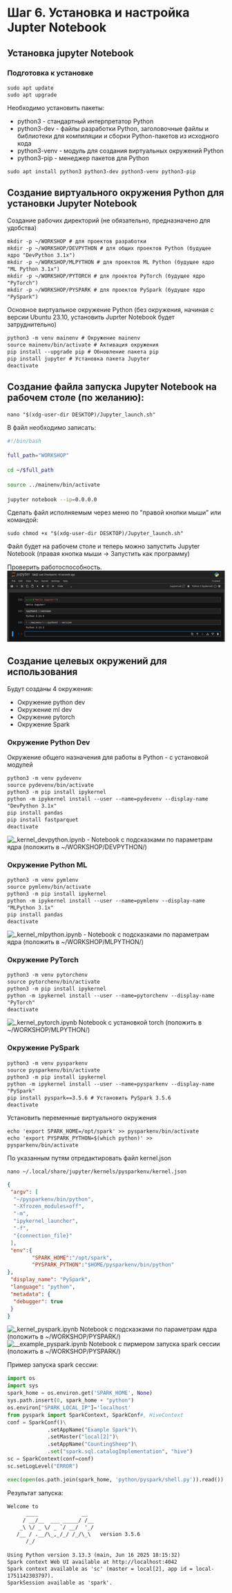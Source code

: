# Шаг 6. Установка и настройка Jupter Notebook
## Установка jupyter Notebook
### Подготовка к установке
```console
sudo apt update
sudo apt upgrade
```
Необходимо установить пакеты:
- python3 - стандартный интерпретатор Python
- python3-dev - файлы разработки Python, заголовочные файлы и библиотеки для компиляции и сборки Python-пакетов из исходного кода
- python3-venv - модуль для создания виртуальных окружений Python
- python3-pip - менеджер пакетов для Python
 
```console
sudo apt install python3 python3-dev python3-venv python3-pip
```
## Создание виртуального окружения Python для установки Jupyter Notebook
Создание рабочих директорий (не обязательно, предназначено для удобства)
```console
mkdir -p ~/WORKSHOP # для проектов разработки
mkdir -p ~/WORKSHOP/DEVPYTHON # для общих проектов Python (будущее ядро "DevPython 3.1x")
mkdir -p ~/WORKSHOP/MLPYTHON # для проектов ML Python (будущее ядро "ML Python 3.1x") 
mkdir -p ~/WORKSHOP/PYTORCH # для проектов PyTorch (будущее ядро "PyTorch")
mkdir -p ~/WORKSHOP/PYSPARK # для проектов PySpark (будущее ядро "PySpark")
```
Основное виртуальное окружение Python (без окружения, начиная с версии Ubuntu 23.10, установить Juprter Notebook будет затруднительно)
```console
python3 -m venv mainenv # Окружение mainenv
source mainenv/bin/activate # Активация окружения
pip install --upgrade pip # Обновление пакета pip
pip install jupyter # Установка пакета Jupyter
deactivate
```
## Создание файла запуска Jupyter Notebook на рабочем столе (по желанию):
```console
nano "$(xdg-user-dir DESKTOP)/Jupyter_launch.sh"
```
В файл необходимо записать:
```bash
#!/bin/bash

full_path="WORKSHOP"

cd ~/$full_path

source ../mainenv/bin/activate

jupyter notebook --ip=0.0.0.0
```
Cделать файл исполняемым через меню по "правой кнопки мыши" или командой:
```console
sudo chmod +x "$(xdg-user-dir DESKTOP)/Jupyter_launch.sh"
```
Файл будет на рабочем столе и теперь можно запустить Jupyter Notebook (правая кнопка мыши -> Запустить как программу)

Проверить работоспособность. 
![Jupyter test](stp_06_pic/stp_06_jupyter_scr_01.png "Jupyter test")   

## Создание целевых окружений для использования
Будут созданы 4 окружения:
- Окружение python dev
- Окружение ml dev
- Окружение pytorch
- Окружение Spark

### Окружение Python Dev
Окружение общего назначения для работы в Python - с установкой модулей
```console
python3 -m venv pydevenv
source pydevenv/bin/activate
python3 -m pip install ipykernel
python -m ipykernel install --user --name=pydevenv --display-name "DevPython 3.1x"
pip install pandas
pip install fastparquet
deactivate
```
![_kernel_devpython.ipynb](notebooks/DEVPYTHON/__kernel_devpython.ipynb) - Notebook с подсказками по параметрам ядра (положить в ~/WORKSHOP/DEVPYTHON/)  

### Окружение Python ML
```console
python3 -m venv pymlenv
source pymlenv/bin/activate
python3 -m pip install ipykernel
python -m ipykernel install --user --name=pymlenv --display-name "MLPython 3.1x"
pip install pandas
deactivate 
```
![_kernel_mlpython.ipynb](notebooks/MLPYTHON/__kernel_mlpython.ipynb) - Notebook с подсказками по параметрам ядра (положить в ~/WORKSHOP/MLPYTHON/)  

### Окружение PyTorch
```console
python3 -m venv pytorchenv
source pytorchenv/bin/activate
python3 -m pip install ipykernel
python -m ipykernel install --user --name=pytorchenv --display-name "PyTorch"
deactivate
```
![_kernel_pytorch.ipynb](notebooks/PYTORCH/__kernel_pytorch.ipynb) Notebook с установкой torch (положить в ~/WORKSHOP/MLPYTHON/)  

### Окружение PySpark
```console
python3 -m venv pysparkenv
source pysparkenv/bin/activate
python3 -m pip install ipykernel
python -m ipykernel install --user --name=pysparkenv --display-name "PySpark"
pip install pyspark==3.5.6 # Установить PySpark 3.5.6
deactivate
```
Установить переменные виртуального окружения
```console
echo 'export SPARK_HOME=/opt/spark' >> pysparkenv/bin/activate
echo 'export PYSPARK_PYTHON=$(which python)' >> pysparkenv/bin/activate
```
По указанным путям отредактировать файл kernel.json
```console
nano ~/.local/share/jupyter/kernels/pysparkenv/kernel.json
```
```json
{
 "argv": [
  "~/pysparkenv/bin/python",
  "-Xfrozen_modules=off",
  "-m",
  "ipykernel_launcher",
  "-f",
  "{connection_file}"
 ],
 "env":{
        "SPARK_HOME":"/opt/spark",
        "PYSPARK_PYTHON":"$HOME/pysparkenv/bin/python"
},
 "display_name": "PySpark",
 "language": "python",
 "metadata": {
  "debugger": true
 }
}
```
![_kernel_pyspark.ipynb](notebooks/PYSPARK/__kernel_pyspark.ipynb) Notebook с подсказками по параметрам ядра (положить в ~/WORKSHOP/PYSPARK/)  
![__example_pyspark.ipynb](notebooks/PYSPARK/__example_pyspark.ipynb) Notebook с пирмером запуска spark сессии  (положить в ~/WORKSHOP/PYSPARK/)  


Пример запуска spark сессии:
```python
import os
import sys
spark_home = os.environ.get('SPARK_HOME', None)
sys.path.insert(0, spark_home + "python")
os.environ["SPARK_LOCAL_IP"]='localhost'
from pyspark import SparkContext, SparkConf#, HiveContext
conf = SparkConf()\
             .setAppName("Example Spark")\
             .setMaster("local[2]")\
             .setAppName("CountingSheep")\
             .set("spark.sql.catalogImplementation", "hive")
sc = SparkContext(conf=conf)
sc.setLogLevel("ERROR")
```
```python
exec(open(os.path.join(spark_home, 'python/pyspark/shell.py')).read())
```
Результат запуска:
```shell
Welcome to
      ____              __
     / __/__  ___ _____/ /__
    _\ \/ _ \/ _ `/ __/  '_/
   /__ / .__/\_,_/_/ /_/\_\   version 3.5.6
      /_/

Using Python version 3.13.3 (main, Jun 16 2025 18:15:32)
Spark context Web UI available at http://localhost:4042
Spark context available as 'sc' (master = local[2], app id = local-1751142303797).
SparkSession available as 'spark'.
```
